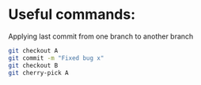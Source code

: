 # Useful commands:

Applying last commit from one branch to another branch
```bash
git checkout A
git commit -m "Fixed bug x"
git checkout B
git cherry-pick A
```
